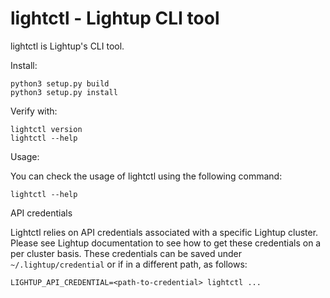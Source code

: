 # lightctl - Lightup CLI tool 

lightctl is Lightup's CLI tool.

Install:

```
python3 setup.py build
python3 setup.py install
```

Verify with:

```
lightctl version
lightctl --help
```

Usage:

You can check the usage of lightctl using the following command: 

```lightctl --help```

API credentials

Lightctl relies on API credentials associated with a specific Lightup cluster. Please see Lightup documentation to see how to get these credentials on a per cluster basis. These credentials can be saved under `~/.lightup/credential` or if in a different path, as follows:

```LIGHTUP_API_CREDENTIAL=<path-to-credential> lightctl ...```
